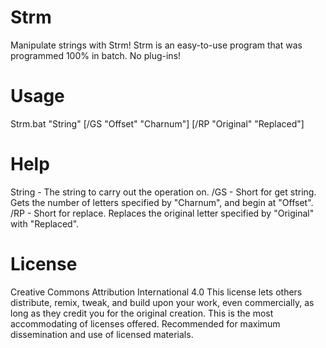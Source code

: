 # Strm
Manipulate strings with Strm! Strm is an easy-to-use program that was programmed 100% in batch. No plug-ins!
# Usage
Strm.bat "String" [/GS "Offset" "Charnum"] [/RP "Original" "Replaced"]
# Help
String - The string to carry out the operation on.
/GS - Short for get string. Gets the number of letters specified by "Charnum", and begin at "Offset".
/RP - Short for replace. Replaces the original letter specified by "Original" with "Replaced".
# License
Creative Commons Attribution International 4.0
This license lets others distribute, remix, tweak, and build upon your work, even commercially, as long as they credit you for the original creation. This is the most accommodating of licenses offered. Recommended for maximum dissemination and use of licensed materials.
